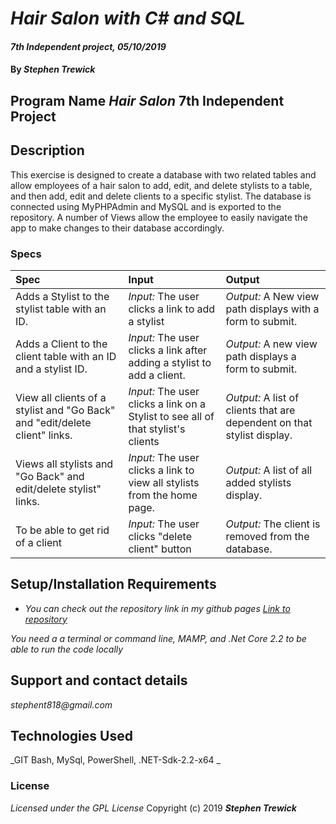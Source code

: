 # _Hair Salon with C# and SQL_

#### _7th Independent project, 05/10/2019_

#### By _**Stephen Trewick**_

## Program Name _Hair Salon_ 7th Independent Project

## Description

This exercise is designed to create a database with two related tables and allow employees of a hair salon to add, edit, and delete stylists to a table, and then add, edit and delete clients to a specific stylist. The database is connected using MyPHPAdmin and MySQL and is exported to the repository. A number of Views allow the employee to easily navigate the app to make changes to their database accordingly.

### Specs

| Spec | Input | Output |
| :-----------------    | :------------------ | :-------------- |
| Adds a Stylist to the stylist table with an ID. | _Input:_ The user clicks a link to add a stylist | _Output:_ A New view path displays with a form to submit.  |
| Adds a Client to the client table with an ID and a stylist ID. | _Input:_ The user clicks a link after adding a stylist to add a client. | _Output:_ A new view path displays a form to submit. |
| View all clients of a stylist and "Go Back" and "edit/delete client" links. | _Input:_ The user clicks a link on a Stylist to see all of that stylist's clients | _Output:_ A list of clients that are dependent on that stylist display. |
| Views all stylists and "Go Back" and edit/delete stylist" links. | _Input:_ The user clicks a link to view all stylists from the home page. | _Output:_ A list of all added stylists display. |
| To be able to get rid of a client | _Input:_ The user clicks "delete client" button | _Output:_ The client is removed from the database. | | To be able to get rid of a client | _Input:_ The user clicks "delete stylist" button | _Output:_ The stylist and all of their clients are removed from the database. |

## Setup/Installation Requirements

* _You can check out the repository link in my github pages [Link to repository](https://github.com/step818/)_

_You need a a terminal or command line, MAMP, and .Net Core 2.2 to be able to run the code locally_


## Support and contact details

_stephent818@gmail.com_

## Technologies Used

_GIT Bash, MySql, PowerShell, .NET-Sdk-2.2-x64 _

### License
*Licensed under the GPL License*
Copyright (c) 2019 **_Stephen Trewick_**
